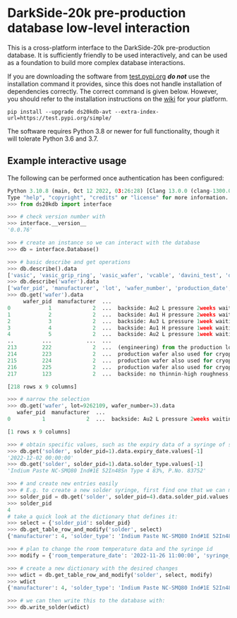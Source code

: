 # DarkSide-20k pre-production database low-level interaction

This is a cross-platform interface to the DarkSide-20k pre-production database. It is sufficiently friendly to be used interactively, and can be used as a foundation to build more complex database interactions.

If you are downloading the software from [test.pypi.org](https://test.pypi.org/project/ds20kdb-avt/) ***do not*** use the installation command it provides, since this does not handle installation of dependencies correctly. The correct command is given below. However, you should refer to the installation instructions on the [wiki](https://gitlab.in2p3.fr/darkside/productiondb_software/-/wikis/home) for your platform.

```
pip install --upgrade ds20kdb-avt --extra-index-url=https://test.pypi.org/simple/
```

The software requires Python 3.8 or newer for full functionality, though it will tolerate Python 3.6 and 3.7.

## Example interactive usage

The following can be performed once authentication has been configured:

```python
Python 3.10.8 (main, Oct 12 2022, 03:26:28) [Clang 13.0.0 (clang-1300.0.29.30)] on darwin
Type "help", "copyright", "credits" or "license" for more information.
>>> from ds20kdb import interface

>>> # check version number with
>>> interface.__version__
'0.0.76'

>>> # create an instance so we can interact with the database
>>> db = interface.Database()

>>> # basic describe and get operations
>>> db.describe().data
['vasic', 'vasic_grip_ring', 'vasic_wafer', 'vcable', 'davini_test', 'detector', 'dummy', 'dummyload_test', 'motherboard', 'sipm', 'wafer', 'pcb', 'pdu', 'pdu_pulse_test', 'solder', 'vpcb', 'vpdu', 'vpcb_asic', 'vpcb_asic_test', 'vmotherboard', 'vpcb_test', 'vmotherboard_test', 'wafer_defects', 'vtile', 'vtile_test', 'vpdu_static_test', 'tile', 'dummyload', 'vpdu_pulse_test', 'tile_warm_test', 'sipm_test', 'tile_cold_test', 'vtile_cold_test', 'noa_users']
>>> db.describe('wafer').data
['wafer_pid', 'manufacturer', 'lot', 'wafer_number', 'production_date', 'spad_size', 'dose', 'description', 'checksum']
>>> db.get('wafer').data
     wafer_pid  manufacturer  ...                                        description  checksum
0            1             2  ...  backside: Au2 L pressure 2weeks waiting run B ...       NaN
1            2             2  ...  backside: Au1 H pressure 2weeks waiting run A ...       NaN
2            3             2  ...  backside: Au3 L pressure 1week waiting run C -...       NaN
3            4             2  ...  backside: Au1 H pressure 1week waiting run A -...       NaN
4            5             2  ...  backside: Au2 L pressure 1week waiting run B -...       NaN
..         ...           ...  ...                                                ...       ...
213        222             2  ...  (engineering) from the production lot but clea...       NaN
214        223             2  ...  production wafer also used for cryoprobe funct...        A6
215        224             2  ...  production wafer also used for cryoprobe funct...        B3
216        225             2  ...  production wafer also used for cryoprobe funct...        G2
217        123             2  ...  backside: no thinnin-high roughness, 550 um si...        A7

[218 rows x 9 columns]

>>> # narrow the selection
>>> db.get('wafer', lot=9262109, wafer_number=3).data
   wafer_pid  manufacturer  ...                                        description  checksum
0          1             2  ...  backside: Au2 L pressure 2weeks waiting run B ...       NaN

[1 rows x 9 columns]

>>> # obtain specific values, such as the expiry data of a syringe of solder using something like this:
>>> db.get('solder', solder_pid=1).data.expiry_date.values[-1]
'2022-12-02 00:00:00'
>>> db.get('solder', solder_pid=1).data.solder_type.values[-1]
'Indium Paste NC-SMQ80 Ind#1E 52In48Sn Type 4 83%, P.No. 83752'

>>> # and create new entries easily
>>> # E.g. to create a new solder syringe, first find one that we can modify:
>>> solder_pid = db.get('solder', solder_pid=4).data.solder_pid.values[-1]
>>> solder_pid
4
# take a quick look at the dictionary that defines it:
>>> select = {'solder_pid': solder_pid}
>>> db.get_table_row_and_modify('solder', select)
{'manufacturer': 4, 'solder_type': 'Indium Paste NC-SMQ80 Ind#1E 52In48Sn Type 4 83%, P.No. 83752', 'production_date': '2022-06-02 00:00:00', 'room_temperature_date': '2022-10-26 19:45:00', 'expiry_date': '2022-12-02 00:00:00', 'syringe_id': 8, 'lot': 'PS11120734', 'mass': 25}

>>> # plan to change the room temperature data and the syringe id
>>> modify = {'room_temperature_date': '2022-11-26 11:00:00', 'syringe_id': 9}

>>> # create a new dictionary with the desired changes
>>> wdict = db.get_table_row_and_modify('solder', select, modify)
>>> wdict
{'manufacturer': 4, 'solder_type': 'Indium Paste NC-SMQ80 Ind#1E 52In48Sn Type 4 83%, P.No. 83752', 'production_date': '2022-06-02 00:00:00', 'room_temperature_date': '2022-11-26 11:00:00', 'expiry_date': '2022-12-02 00:00:00', 'syringe_id': 9, 'lot': 'PS11120734', 'mass': 25}

>>> # we can then write this to the database with:
>>> db.write_solder(wdict)
```
